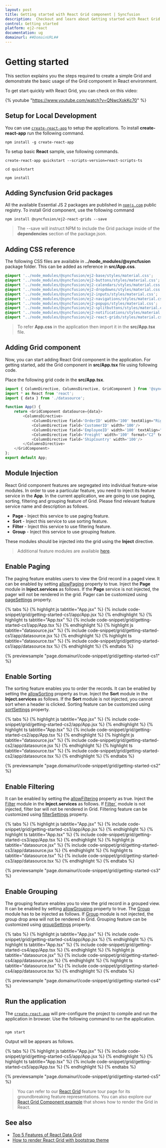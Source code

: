 ```yaml
---
layout: post
title: Getting started with React Grid component | Syncfusion
description:  Checkout and learn about Getting started with React Grid component of Syncfusion Essential JS 2 and more details.
control: Getting started 
platform: ej2-react
documentation: ug
domainurl: ##DomainURL##
---
```


# Getting started

This section explains you the steps required to create a simple Grid and demonstrate the basic usage of the Grid component in React environment.

To get start quickly with React Grid, you can check on this video:

{% youtube "https://www.youtube.com/watch?v=QNwcXokKc70" %}

## Setup for Local Development

You can use [`create-react-app`](https://github.com/facebook/create-react-app) to setup the applications.
To install **create-react-app** run the following command.

```
npm install -g create-react-app
```

To setup basic **React** sample, use following commands.

```
create-react-app quickstart --scripts-version=react-scripts-ts

cd quickstart

npm install

```

## Adding Syncfusion Grid packages

All the available Essential JS 2 packages are published in [`npmjs.com`](https://www.npmjs.com/~syncfusionorg) public registry.
To install Grid component, use the following command

```
npm install @syncfusion/ej2-react-grids --save
```

> The --save will instruct NPM to include the Grid package inside of the **dependencies** section of the package.json.

## Adding CSS reference

The following CSS files are available in **../node_modules/@syncfusion** package folder. This can be added as reference in **src/App.css**.

```css
@import '../node_modules/@syncfusion/ej2-base/styles/material.css';  
@import '../node_modules/@syncfusion/ej2-buttons/styles/material.css';  
@import '../node_modules/@syncfusion/ej2-calendars/styles/material.css';  
@import '../node_modules/@syncfusion/ej2-dropdowns/styles/material.css';  
@import '../node_modules/@syncfusion/ej2-inputs/styles/material.css';  
@import '../node_modules/@syncfusion/ej2-navigations/styles/material.css';
@import '../node_modules/@syncfusion/ej2-popups/styles/material.css';
@import '../node_modules/@syncfusion/ej2-splitbuttons/styles/material.css';
@import '../node_modules/@syncfusion/ej2-notifications/styles/material.css';
@import "../node_modules/@syncfusion/ej2-react-grids/styles/material.css";
```

> To refer **App.css** in the application then import it in the **src/App.tsx** file.

## Adding Grid component

Now, you can start adding React Grid component in the application. For getting started, add the Grid component in **src/App.tsx** file using following code.

Place the following grid code in the **src/App.tsx**.

```ts
import { ColumnDirective, ColumnsDirective, GridComponent } from '@syncfusion/ej2-react-grids';
import * as React from 'react';
import { data } from './datasource';

function App() {
    return <GridComponent dataSource={data}>
        <ColumnsDirective>
            <ColumnDirective field='OrderID' width='100' textAlign="Right"/>
            <ColumnDirective field='CustomerID' width='100'/>
            <ColumnDirective field='EmployeeID' width='100' textAlign="Right"/>
            <ColumnDirective field='Freight' width='100' format="C2" textAlign="Right"/>
            <ColumnDirective field='ShipCountry' width='100'/>
        </ColumnsDirective>
    </GridComponent>
};
export default App;
```

## Module Injection

React Grid component features are segregated into individual feature-wise modules.
In order to use a particular feature, you need to inject its feature service in the **App**.
In the current application, we are going to use paging, sorting, filtering and grouping feature of Grid.
Please find relevant feature service name and description as follows.

* **Page** - Inject this service to use paging feature.
* **Sort** - Inject this service to use sorting feature.
* **Filter** - Inject this service to use filtering feature.
* **Group** - Inject this service to use grouping feature.

These modules should be injected into the grid using the **Inject** directive.

> Additional feature modules are available [here](./module).

## Enable Paging

The paging feature enables users to view the Grid record in a paged view.
It can be enabled by setting [allowPaging](https://ej2.syncfusion.com/react/documentation/api/grid/#allowpaging) property to true.
Inject the **Page** module in **Inject.services** as follows.
If the **Page** service is not injected, the pager will not be rendered in the grid.
Pager can be customized using [pageSettings](https://ej2.syncfusion.com/react/documentation/api/grid/#pagesettings) property.

{% tabs %}
{% highlight js tabtitle="App.jsx" %}
{% include code-snippet/grid/getting-started-cs1/app/App.jsx %}
{% endhighlight %}
{% highlight ts tabtitle="App.tsx" %}
{% include code-snippet/grid/getting-started-cs1/app/App.tsx %}
{% endhighlight %}
{% highlight js tabtitle="datasource.jsx" %}
{% include code-snippet/grid/getting-started-cs1/app/datasource.jsx %}
{% endhighlight %}
{% highlight ts tabtitle="datasource.tsx" %}
{% include code-snippet/grid/getting-started-cs1/app/datasource.tsx %}
{% endhighlight %}
{% endtabs %}

 {% previewsample "page.domainurl/code-snippet/grid/getting-started-cs1" %}

## Enable Sorting

The sorting feature enables you to order the records.
It can be enabled by setting the [allowSorting](https://ej2.syncfusion.com/react/documentation/api/grid/#allowsorting) property as true.
Inject the **Sort** module in the **Inject.services** as follows.
If the **Sort** module is not injected, you cannot sort when a header is clicked.
Sorting feature can be customized using [sortSettings](https://ej2.syncfusion.com/react/documentation/api/grid/#sortsettings) property.

{% tabs %}
{% highlight js tabtitle="App.jsx" %}
{% include code-snippet/grid/getting-started-cs2/app/App.jsx %}
{% endhighlight %}
{% highlight ts tabtitle="App.tsx" %}
{% include code-snippet/grid/getting-started-cs2/app/App.tsx %}
{% endhighlight %}
{% highlight js tabtitle="datasource.jsx" %}
{% include code-snippet/grid/getting-started-cs2/app/datasource.jsx %}
{% endhighlight %}
{% highlight ts tabtitle="datasource.tsx" %}
{% include code-snippet/grid/getting-started-cs2/app/datasource.tsx %}
{% endhighlight %}
{% endtabs %}

 {% previewsample "page.domainurl/code-snippet/grid/getting-started-cs2" %}

## Enable Filtering

It can be enabled by setting the [allowFiltering](https://ej2.syncfusion.com/react/documentation/api/grid/#allowfiltering) property as true.
Inject the [Filter](https://ej2.syncfusion.com/react/documentation/api/grid/#filtermodule) module in the **Inject.services** as follows.
If [Filter`](https://ej2.syncfusion.com/react/documentation/api/grid/#filtermodule) module is not injected, filter bar will not be rendered in Grid.
Filtering feature can be customized using [filterSettings](https://ej2.syncfusion.com/react/documentation/api/grid/#filtersettings) property.

{% tabs %}
{% highlight js tabtitle="App.jsx" %}
{% include code-snippet/grid/getting-started-cs3/app/App.jsx %}
{% endhighlight %}
{% highlight ts tabtitle="App.tsx" %}
{% include code-snippet/grid/getting-started-cs3/app/App.tsx %}
{% endhighlight %}
{% highlight js tabtitle="datasource.jsx" %}
{% include code-snippet/grid/getting-started-cs3/app/datasource.jsx %}
{% endhighlight %}
{% highlight ts tabtitle="datasource.tsx" %}
{% include code-snippet/grid/getting-started-cs3/app/datasource.tsx %}
{% endhighlight %}
{% endtabs %}

 {% previewsample "page.domainurl/code-snippet/grid/getting-started-cs3" %}

## Enable Grouping

The grouping feature enables you to view the grid record in a grouped view.
It can be enabled by setting [allowGrouping](https://ej2.syncfusion.com/react/documentation/api/grid/#allowgrouping) property to true.
The [Group](https://ej2.syncfusion.com/react/documentation/api/grid/#groupmodule) module has to be injected as follows.
If [Group](https://ej2.syncfusion.com/react/documentation/api/grid/#groupmodule) module is not injected, the group drop area will not be rendered in Grid.
Grouping feature can be customized using [groupSettings](https://ej2.syncfusion.com/react/documentation/api/grid/#groupsettings) property.

{% tabs %}
{% highlight js tabtitle="App.jsx" %}
{% include code-snippet/grid/getting-started-cs4/app/App.jsx %}
{% endhighlight %}
{% highlight ts tabtitle="App.tsx" %}
{% include code-snippet/grid/getting-started-cs4/app/App.tsx %}
{% endhighlight %}
{% highlight js tabtitle="datasource.jsx" %}
{% include code-snippet/grid/getting-started-cs4/app/datasource.jsx %}
{% endhighlight %}
{% highlight ts tabtitle="datasource.tsx" %}
{% include code-snippet/grid/getting-started-cs4/app/datasource.tsx %}
{% endhighlight %}
{% endtabs %}

 {% previewsample "page.domainurl/code-snippet/grid/getting-started-cs4" %}

## Run the application

The [`create-react-app`](https://github.com/facebook/create-react-app) will pre-configure the project to compile and run the application in browser. Use the following command to run the application.

```

npm start

```

Output will be appears as follows.

{% tabs %}
{% highlight js tabtitle="App.jsx" %}
{% include code-snippet/grid/getting-started-cs5/app/App.jsx %}
{% endhighlight %}
{% highlight ts tabtitle="App.tsx" %}
{% include code-snippet/grid/getting-started-cs5/app/App.tsx %}
{% endhighlight %}
{% endtabs %}

 {% previewsample "page.domainurl/code-snippet/grid/getting-started-cs5" %}

> You can refer to our [React Grid](https://www.syncfusion.com/react-components/react-data-grid) feature tour page for its groundbreaking feature representations. You can also explore our [React Grid Component example](https://ej2.syncfusion.com/react/demos/#/bootstrap5/grid/overview) that shows how to render the Grid in React.

## See also

* [Top 5 Features of React Data Grid](https://www.syncfusion.com/blogs/post/top-5-features-react-data-grid.aspx)
* [How to render React Grid with bootstrap theme](https://support.syncfusion.com/kb/article/10054/how-to-render-react-grid-with-bootstrap-theme)